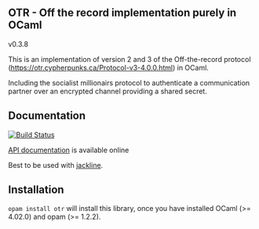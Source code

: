 ## OTR - Off the record implementation purely in OCaml

v0.3.8

This is an implementation of version 2 and 3 of the Off-the-record
protocol (https://otr.cypherpunks.ca/Protocol-v3-4.0.0.html) in OCaml.

Including the socialist millionairs protocol to authenticate a
communication partner over an encrypted channel providing a shared
secret.

## Documentation

[![Build Status](https://travis-ci.org/hannesm/ocaml-otr.svg?branch=master)](https://travis-ci.org/hannesm/ocaml-otr)

[API documentation](https://hannesm.github.io/ocaml-otr/doc/) is available online

Best to be used with [jackline](http://github.com/hannesm/jackline).

## Installation

`opam install otr` will install this library, once you have installed OCaml (>=
4.02.0) and opam (>= 1.2.2).